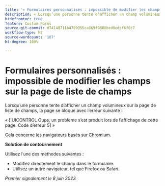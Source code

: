 ```yaml
---
title: '« Formulaires personnalisés : impossible de modifier les champs sur la page de liste de champs »'
description: « Lorsqu’une personne tente d’afficher un champ volumineux sur la page de liste de champs, la page se bloque avec une erreur. Une solution de contournement est disponible. »
hidefromtoc: true
feature: Custom Forms
source-git-commit: d74148711b4709355ca869f9808bed0cdcf6f6c7
workflow-type: ht
source-wordcount: '107'
ht-degree: 100%

---
```



# Formulaires personnalisés : impossible de modifier les champs sur la page de liste de champs

Lorsqu’une personne tente d’afficher un champ volumineux sur la page de liste de champs, la page se bloque avec l’erreur suivante :

« [!UICONTROL Oups, un problème s’est produit lors de l’affichage de cette page. Code d’erreur 5] »

Cela concerne les navigateurs basés sur Chromium.

**Solution de contournement**

Utilisez l’une des méthodes suivantes :

* Modifiez directement le champ dans le formulaire.
* Utilisez un autre navigateur, tel que Firefox ou Safari.

_Premier signalement le 8 juin 2023._
